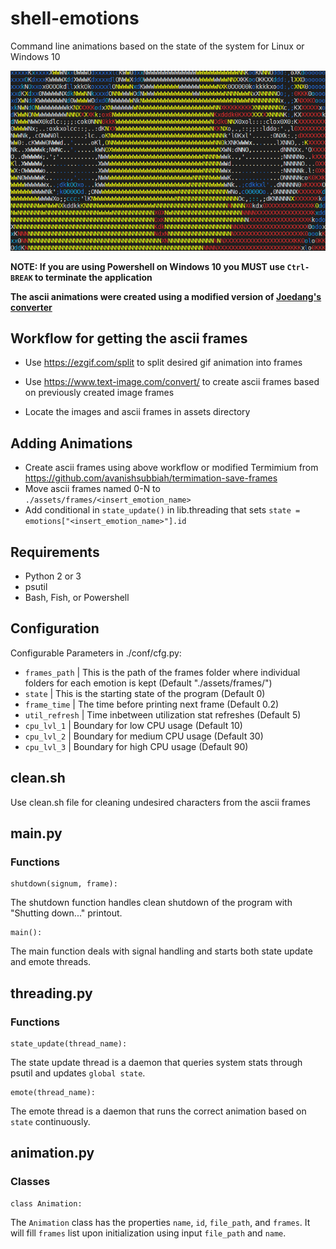 # shell-emotions
Command line animations based on the state of the system for Linux or Windows 10

![](assets/docs/eyes_example.gif)

**NOTE: If you are using Powershell on Windows 10 you MUST use `Ctrl-BREAK` to terminate the application**

**The ascii animations were created using a modified version of [Joedang's converter](https://github.com/Joedang/termimation)**

## Workflow for getting the ascii frames

- Use https://ezgif.com/split to split desired gif animation into frames

- Use https://www.text-image.com/convert/ to create ascii frames based on previously created image frames

- Locate the images and ascii frames in assets directory

## Adding Animations

 - Create ascii frames using above workflow or modified Termimium from https://github.com/avanishsubbiah/termimation-save-frames
 - Move ascii frames named 0-N to `./assets/frames/<insert_emotion_name>`
 - Add conditional in `state_update()` in lib.threading that sets `state = emotions["<insert_emotion_name>"].id`

## Requirements

 - Python 2 or 3
 - psutil
 - Bash, Fish, or Powershell

## Configuration

Configurable Parameters in ./conf/cfg.py:

 - `frames_path` | This is the path of the frames folder where individual folders for each emotion is kept (Default "./assets/frames/")
 - `state` | This is the starting state of the program (Default 0)
 - `frame_time` | The time before printing next frame (Default 0.2)
 - `util_refresh` | Time inbetween utilization stat refreshes (Default 5)
 - `cpu_lvl_1` | Boundary for low CPU usage (Default 10)
 - `cpu_lvl_2` | Boundary for medium CPU usage (Default 30)
 - `cpu_lvl_3` | Boundary for high CPU usage (Default 90)

## clean.sh

Use clean.sh file for cleaning undesired characters from the ascii frames

## main.py

### Functions

```
shutdown(signum, frame):
```

The shutdown function handles clean shutdown of the program with "Shutting down..." printout.

```
main():
```

The main function deals with signal handling and starts both state update and emote threads.

## threading.py

### Functions

```
state_update(thread_name):
```

The state update thread is a daemon that queries system stats through psutil and updates `global state`.

```
emote(thread_name):
```

The emote thread is a daemon that runs the correct animation based on `state` continuously.

## animation.py

### Classes

```
class Animation:
```

The `Animation` class has the properties `name`, `id`, `file_path`, and `frames`. 
It will fill `frames` list upon initialization using input `file_path` and `name`.